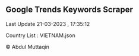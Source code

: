 

## Google Trends Keywords Scraper 
 
Last Update 21-03-2023 , 17:35:12

Country List :
VIETNAM.json



© Abdul Muttaqin 
